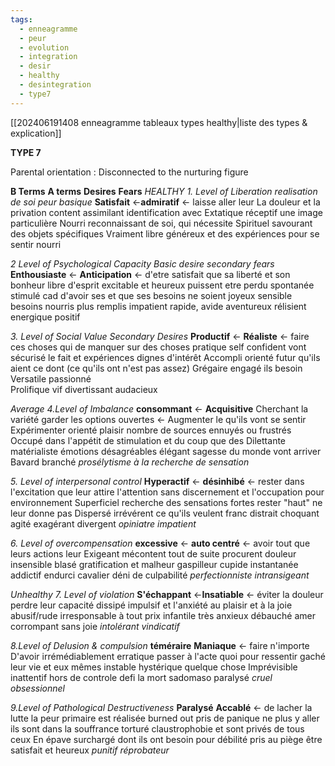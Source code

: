 ```yaml
---
tags:
  - enneagramme
  - peur
  - evolution
  - integration
  - desir
  - healthy
  - desintegration
  - type7
---
```


[[202406191408 enneagramme tableaux types healthy|liste des types & explication]]

**TYPE 7**

Parental orientation : Disconnected to the nurturing figure

**B Terms**                 **A terms**                 **Desires**                           **Fears**
*HEALTHY*
*1. Level of Liberation*                   *realisation de soi*                    *peur basique*
**Satisfait**             <-**admiratif**     <- laisse aller leur                 La douleur et la privation
content                   assimilant        identification avec
Extatique                 réceptif           une image particulière
Nourri                     reconnaissant  de soi, qui nécessite
Spirituel                  savourant        des objets spécifiques
Vraiment libre         généreux         et des expériences
                            pour se sentir nourri

*2 Level of Psychological Capacity*         *Basic desire*                       *secondary fears*
**Enthousiaste**      <- **Anticipation**      <- d'etre satisfait               que sa liberté et son bonheur
libre d'esprit           excitable               et heureux                         puissent etre perdu
spontanée               stimulé                 cad d'avoir ses                  et que ses besoins ne soient
joyeux                     sensible                 besoins nourris                 plus remplis
impatient                rapide, avide
aventureux              rélisient
energique               positif

*3. Level of Social Value*                         *Secondary Desires*
**Productif**              <- **Réaliste**           <- faire ces choses qui       de manquer sur des choses
pratique                     self confident       vont sécurisé le fait        et expériences dignes d'intérêt
Accompli                   orienté futur          qu'ils aient ce dont        (ce qu'ils ont n'est pas assez)
Grégaire                     engagé                ils besoin
Versatile                     passionné                 
Prolifique                   vif
divertissant                audacieux

*Average*
*4.Level of Imbalance*
**consommant**             <- **Acquisitive**
Cherchant la variété        garder les options ouvertes    <- Augmenter le             qu'ils vont se sentir 
Expérimenter                   orienté plaisir                          nombre de sources         ennuyés ou frustrés
Occupé                            dans l'appétit                          de stimulation                 et du coup que des 
Dilettante                         matérialiste                                                                     émotions désagréables
élégant                            sagesse du monde                                                          vont arriver
Bavard                             branché
*prosélytisme*                    *à la recherche de sensation*

*5. Level of interpersonal control*
**Hyperactif**               <- **désinhibé**                                     <- rester dans l'excitation    que leur 
attire l'attention            sans discernement                        et l'occupation pour             environnement 
Superficiel                     recherche des sensations fortes    rester  "haut"                       ne leur donne pas
Dispersé                        irrévérent                                                                                   ce qu'ils veulent
franc                              distrait
choquant                       agité
exagérant                      divergent
*opiniatre*                        *impatient*

*6. Level of overcompensation*
**excessive**             <- **auto centré**                    <- avoir tout            que leurs actions leur
Exigeant                     mécontent                          tout de suite        procurent douleur
insensible                   blasé                                   gratification         et malheur
gaspilleur                   cupide                                 instantanée
addictif                       endurci
cavalier                       déni de culpabilité
*perfectionniste*           *intransigeant*

*Unhealthy*
*7. Level of violation*
**S'échappant**     <-**Insatiable**                    <- éviter la douleur        perdre leur capacité
dissipé                   impulsif                          et l'anxiété                    au plaisir et à la joie
abusif/rude            irresponsable                  à tout prix
infantile                 très anxieux
débauché              amer
corrompant           sans joie
*intolérant*               *vindicatif*

*8.Level of Delusion & compulsion*
**téméraire**               **Maniaque**              <- faire n'importe             D'avoir irrémédiablement
erratique                 passer à l'acte          quoi pour ressentir          gaché leur vie et eux mêmes
instable                   hystérique                 quelque chose
Imprévisible             inattentif
hors de controle     defi la mort
sadomaso                paralysé
*cruel*                         *obsessionnel*

*9.Level of Pathological Destructiveness*
**Paralysé**                **Accablé**                 <- de lacher la lutte           la peur primaire est réalisée
burned out            pris de panique        ne plus y aller                  ils sont dans la souffrance
torturé                   claustrophobie                                                 et sont privés de tous ceux
En épave                surchargé                                                         dont ils ont besoin pour 
débilité                   pris au piège                                                    être satisfait et heureux
*punitif*                    *réprobateur*